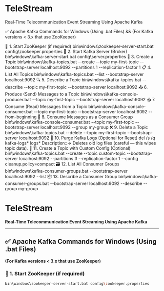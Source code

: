 # TeleStream
Real-Time Telecommunication Event Streaming Using Apache Kafka

✅ Apache Kafka Commands for Windows (Using .bat Files) && (For Kafka versions < 3.x that use ZooKeeper)

🧱 1. Start ZooKeeper (if required)
    bin\windows\zookeeper-server-start.bat config\zookeeper.properties
🚀 2. Start Kafka Server (Broker)
    bin\windows\kafka-server-start.bat config\server.properties
🧪 3. Create a Topic
    bin\windows\kafka-topics.bat --create --topic my-first-topic --bootstrap-server localhost:9092 --partitions 1 --replication-factor 1
📋 4. List All Topics
    bin\windows\kafka-topics.bat --list --bootstrap-server localhost:9092
🔍 5. Describe a Topic
    bin\windows\kafka-topics.bat --describe --topic my-first-topic --bootstrap-server localhost:9092
📤 6. Produce (Send) Messages to a Topic
    bin\windows\kafka-console-producer.bat --topic my-first-topic --bootstrap-server localhost:9092
📥 7. Consume (Read) Messages from a Topic
    bin\windows\kafka-console-consumer.bat --topic my-first-topic --bootstrap-server localhost:9092 --from-beginning
👥 8. Consume Messages as a Consumer Group
    bin\windows\kafka-console-consumer.bat --topic my-first-topic --bootstrap-server localhost:9092 --group my-group
❌ 9. Delete a Topic
    bin\windows\kafka-topics.bat --delete --topic my-first-topic --bootstrap-server localhost:9092
🧹 10. Purge Kafka Logs (Optional for Reset)
    del /s /q kafka-logs\* logs\*
    Description::-> Deletes old log files (careful — this wipes topic data).
🧾 11. Create a Topic with Custom Config (Optional)
    bin\windows\kafka-topics.bat --create --topic custom-topic --bootstrap-server localhost:9092 --partitions 3 --replication-factor 1 --config cleanup.policy=compact
🗃️ 12. List All Consumer Groups
    bin\windows\kafka-consumer-groups.bat --bootstrap-server localhost:9092 --list
📦 13. Describe a Consumer Group
    bin\windows\kafka-consumer-groups.bat --bootstrap-server localhost:9092 --describe --group my-group


# TeleStream
**Real-Time Telecommunication Event Streaming Using Apache Kafka**

---

## ✅ Apache Kafka Commands for Windows (Using .bat Files)  
**(For Kafka versions < 3.x that use ZooKeeper)**

### 🧱 1. Start ZooKeeper (if required)
```bash
bin\windows\zookeeper-server-start.bat config\zookeeper.properties








